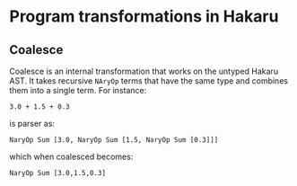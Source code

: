 # Program transformations in Hakaru

## Coalesce

Coalesce is an internal transformation that works on the untyped Hakaru AST. It
takes recursive `NAryOp` terms that have the same type and combines them into
a single term. For instance:

```
3.0 + 1.5 + 0.3
```
is parser as:

```
NaryOp Sum [3.0, NaryOp Sum [1.5, NaryOp Sum [0.3]]]
```
which when coalesced becomes:
```
NaryOp Sum [3.0,1.5,0.3]
```

